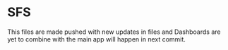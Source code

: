 # SFS
This files are made pushed with new updates in files and Dashboards are yet to combine with the main app will happen in next commit.
